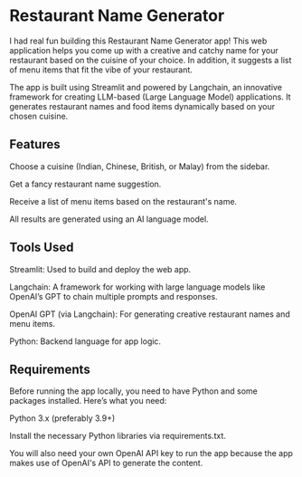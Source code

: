 # Restaurant Name Generator
I had real fun building this Restaurant Name Generator app! This web application helps you come up with a creative and catchy name for your restaurant based on the cuisine of your choice. In addition, it suggests a list of menu items that fit the vibe of your restaurant.

The app is built using Streamlit and powered by Langchain, an innovative framework for creating LLM-based (Large Language Model) applications. It generates restaurant names and food items dynamically based on your chosen cuisine.

## Features
Choose a cuisine (Indian, Chinese, British, or Malay) from the sidebar.

Get a fancy restaurant name suggestion.

Receive a list of menu items based on the restaurant's name.

All results are generated using an AI language model.

## Tools Used
Streamlit: Used to build and deploy the web app.

Langchain: A framework for working with large language models like OpenAI’s GPT to chain multiple prompts and responses.

OpenAI GPT (via Langchain): For generating creative restaurant names and menu items.

Python: Backend language for app logic.

## Requirements
Before running the app locally, you need to have Python and some packages installed. Here’s what you need:

Python 3.x (preferably 3.9+)

Install the necessary Python libraries via requirements.txt.

You will also need your own OpenAI API key to run the app because the app makes use of OpenAI's API to generate the content.

